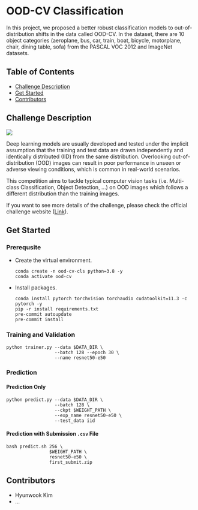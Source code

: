 # OOD-CV Classification

In this project, we proposed a better robust classification models to out-of-distribution shifts in the data called OOD-CV. In the dataset, there are 10 object categories (aeroplane, bus, car, train, boat, bicycle, motorplane, chair, dining table, sofa) from the PASCAL VOC 2012 and ImageNet datasets.

## Table of Contents

- [Challenge Description](#challenge-description)
- [Get Started](#get-started)
- [Contributors](#contributors)

## Challenge Description

<img src="https://www.ood-cv.org/images/motivation-6nuisances_small.jpg"></a>

Deep learning models are usually developed and tested under the implicit assumption that the training and test data are drawn independently and identically distributed (IID) from the same distribution. Overlooking out-of-distribution (OOD) images can result in poor performance in unseen or adverse viewing conditions, which is common in real-world scenarios.

This competition aims to tackle typical computer vision tasks (i.e. Multi-class Classification, Object Detection, ...) on OOD images which follows a different distribution than the training images.

If you want to see more details of the challenge, please check the official challenge website ([Link](https://www.ood-cv.org/)).

## Get Started

### Prerequsite

- Create the virtual environment.

    ```
    conda create -n ood-cv-cls python=3.8 -y
    conda activate ood-cv
    ```

- Install packages.
    ```
    conda install pytorch torchvision torchaudio cudatoolkit=11.3 -c pytorch -y
    pip -r install requirements.txt
    pre-commit autoupdate
    pre-commit install
    ```

### Training and Validation

```
python trainer.py --data $DATA_DIR \
                  --batch 128 --epoch 30 \
                  --name resnet50-e50
```

### Prediction

#### Prediction Only
```
python predict.py --data $DATA_DIR \
                  --batch 128 \
                  --ckpt $WEIGHT_PATH \
                  --exp_name resnet50-e50 \
                  --test_data iid
```

#### Prediction with Submission `.csv` File

```
bash predict.sh 256 \
                $WEIGHT_PATH \
                resnet50-e50 \
                first_submit.zip
```

## Contributors

- Hyunwook Kim
- ...
